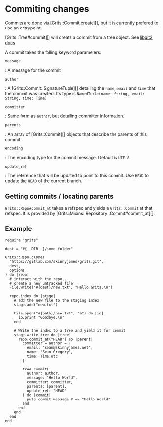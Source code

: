 # Commiting changes

Commits are done via [Grits::Commit.create][], but it is currently prefered to use an entrypoint.

[Grits::Tree#commit][] will create a commit from a tree object. See [libgit2 docs](https://libgit2.org/libgit2/#HEAD/group/commit/git_commit_create)

A commit takes the folling keyword parameters:

`message`

:   A message for the commit

`author`

:   A [Grits::Commit::SignatureTuple][] detailing the `name`, `email` and `time` that the commit was created.
    Its type is `NamedTuple(name: String, email: String, time: Time)`

`committer`

:   Same form as `author`, but detailing committer information.

`parents`

:   An array of [Grits::Commit][] objects that describe the parents of this commit.

`encoding`

:   The encoding type for the commit message.  Default is `UTF-8`

`update_ref`

:   The reference that will be updated to point to this commit.  Use `HEAD` to update the `HEAD` of the current branch.


## Getting commits / locating parents

`Grits::Repo#commit_at` takes a refspec and yields a `Grits::Commit` at that refspec.  It is provided by [Grits::Mixins::Repository::Commit#commit_at][].


## Example

```crystal
require "grits"

dest = "#{__DIR__}/some_folder"

Grits::Repo.clone(
  "https://gitlab.com/skinnyjames/grits.git", 
  dest, 
  options
) do |repo|
  # interact with the repo..
  # create a new untracked file
  File.write("#{dest}/new.txt", "Hello Grits.\n")

  repo.index do |stage|
    # add the new file to the staging index
    stage.add("new.txt")

    File.open("#{path}/new.txt", "a") do |io|
      io.print "Goodbye.\n"
    end

    # Write the index to a tree and yield it for commit
    stage.write_tree do |tree|
      repo.commit_at("HEAD") do |parent|
        committer = author = { 
          email: "sean@skinnyjames.net", 
          name: "Sean Gregory", 
          time: Time.utc 
        }

        tree.commit(
          author: author,
          message: "Hello World",
          committer: committer,
          parents: [parent],
          update_ref: "HEAD"
        ) do |commit|
          puts commit.message # => "Hello World"
        end
      end
    end
  end
end
```
